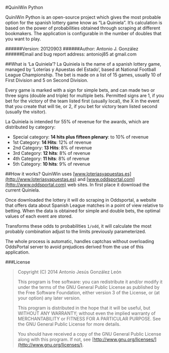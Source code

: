 #QuiniWin Python

QuiniWin Python is an open-source project which gives the most probable option for the spanish lottery game know as “La Quiniela”. It’s calculation is based on the power of probabilities obtained through scraping at different bookmakers. The application is configurable in the number of doubles that you want to play.

######Version:
20120903
######Author:
Antonio J. González
######Email and bug report address:
antonioj85 at gmail.com

##What is ‘La Quiniela’?
La Quiniela is the name of a spanish lottery game, managed by ‘Loterías y Apuestas del Estado’, based at National Football League Championship. The bet is made on a list of 15 games, usually 10 of First Division and 5 on Second Division.

Every game is marked with a sign for simple bets, and can made two or three signs (double and triple) for multiple bets. Permitted signs are 1, if you bet for the victory of the team listed first (usually local), the X in the event that you create that will tie, or 2, if you bet for victory team listed second (usually the visitor).

La Quiniela is intended for 55% of revenue for the awards, which are distributed by category:
* Special category: __14 hits plus fifteen plenary__: to 10% of revenue 
* 1st Category: __14 Hits__: 12% of revenue 
* 2nd Category: __13 Hits__: 8% of revenue 
* 3rd Category: __12 hits__: 8% of revenue 
* 4th Category: __11 hits__: 8% of revenue 
* 5th Category: __10 hits__: 9% of revenue

##How it works?
QuiniWin uses [www.loteriasyapuestas.es](http://www.loteriasyapuestas.es) and [www.oddsportal.com](http://www.oddsportal.com) web sites. In first place it download the current Quiniela.

Once downloaded the lottery it will do scraping in Oddsportal, a website that offers data about Spanish League matches in a point of view relative to betting. When the data is obtained for simple and double bets, the optimal values of each event are stored.

Transforms these odds to probabilities `1/odd`, it will calculate the most probably combination adjust to the limits previously parameterized.  

The whole process is automatic, handles captchas without overloading OddsPortal server to avoid prejudices derived from the use of this application.

###License
>Copyright (C) 2014  Antonio Jesús González León
>
>This program is free software: you can redistribute it and/or modify it under the terms of the GNU General Public License as published by the Free Software Foundation, either version 3 of the License, or (at your option) any later version.
>
>This program is distributed in the hope that it will be useful, but WITHOUT ANY WARRANTY; without even the implied warranty of MERCHANTABILITY or FITNESS FOR A PARTICULAR PURPOSE.  See the GNU General Public License for more details.
>
>You should have received a copy of the GNU General Public License along with this program. If not, see [http://www.gnu.org/licenses/](http://www.gnu.org/licenses/).
